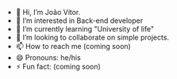 - 👋 Hi, I’m João Vítor.
- 👀 I’m interested in Back-end developer
- 🌱 I’m currently learning "University of life"
- 💞️ I’m looking to collaborate on simple projects.
- 📫 How to reach me (coming soon)
- 😄 Pronouns: he/his
- ⚡ Fun fact: (coming soon)

<!---
JoaoVitorOf/JoaoVitorOf is a ✨ special ✨ repository because its `README.md` (this file) appears on your GitHub profile.
You can click the Preview link to take a look at your changes.
--->
